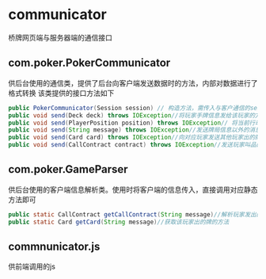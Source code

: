 # communicator
桥牌网页端与服务器端的通信接口

## com.poker.PokerCommunicator
供后台使用的通信类，提供了后台向客户端发送数据时的方法，内部对数据进行了格式转换
该类提供的接口方法如下

```java
public PokerCommunicator(Session session) // 构造方法，需传入与客户通信的session 
public void send(Deck deck) throws IOException//将玩家手牌信息发给该玩家的方法，通信出错时将抛出IOException,下述方法同此说明 
public void send(PlayerPosition position) throws IOException// 将当前行动玩家方信息发给玩家的方法 
public void send(String message) throws IOException//发送牌局信息以外的消息时使用的方法 
public void send(Card card) throws IOException//向对应玩家发送其他玩家出的牌的方法 
public void send(CallContract contract) throws IOException//发送玩家叫品的方法 
```

## com.poker.GameParser
供后台使用的客户端信息解析类。使用时将客户端的信息传入，直接调用对应静态方法即可
```java
public static CallContract getCallContract(String message)//解析玩家发出的叫牌信息方法
public static Card getCard(String message)//获取该玩家出的牌的方法
```

## commnunicator.js
供前端调用的js
